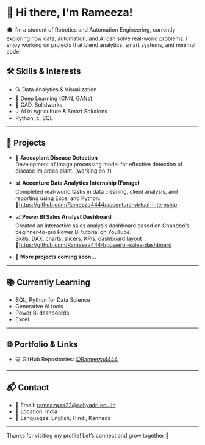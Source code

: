 # 👋 Hi there, I'm Rameeza!

🎓 I’m a student of Robotics and Automation Engineering, currently exploring how data, automation, and AI can solve real-world problems. I enjoy working on projects that blend analytics, smart systems, and minimal code!


## 🛠️ Skills & Interests

- 🔍 Data Analytics & Visualization
- 🧠 Deep Learning (CNN, GANs)
- 🤖 CAD, Solidworks
- 💡 AI in Agriculture & Smart Solutions
- Python, c, SQL

---

## 📌 Projects

- **🌿 Arecaplant Disease Detection**  
  Development of image processing model for effective detection of disease im areca plant.
  (working on it)

- **📊 Accenture Data Analytics Internship (Forage)**  
  Completed real-world tasks in data cleaning, client analysis, and reporting using Excel and Python.  
  🔗https://github.com/Rameeza4444/accenture-virtual-internship

- **📈 Power BI Sales Analyst Dashboard**  
  Created an interactive sales analysis dashboard based on Chandoo's beginner-to-pro Power BI tutorial on YouTube.  
  Skills: DAX, charts, slicers, KPIs, dashboard layout  
  🔗https://github.com/Rameeza4444/powerbi-sales-dashboard 

- **📁 More projects coming soon...**

---

## 📚 Currently Learning

- SQL, Python for Data Science
- Generative AI tools
- Power BI dashboards
- Excel


---

## 🌐 Portfolio & Links

- 💻 GitHub Repositories: [@Rameeza4444](https://github.com/Rameeza4444)

---

## 📬 Contact

- 📧 Email: rameeza.ra22@sahyadri.edu.in
- 📍 Location: India
- 💬 Languages: English, Hindi, Kannada

---

Thanks for visiting my profile! Let’s connect and grow together 🌱
